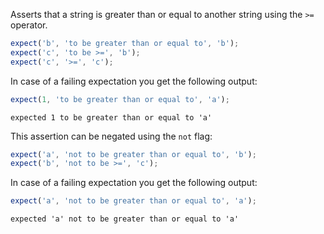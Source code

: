 Asserts that a string is greater than or equal to another string using
the `>=` operator.


<!-- evaluate -->
```javascript
expect('b', 'to be greater than or equal to', 'b');
expect('c', 'to be >=', 'b');
expect('c', '>=', 'c');
```
<!-- /evaluate -->

In case of a failing expectation you get the following output:

<!-- evaluate -->
```javascript
expect(1, 'to be greater than or equal to', 'a');
```

```
expected 1 to be greater than or equal to 'a'
```
<!-- /evaluate -->

This assertion can be negated using the `not` flag:

<!-- evaluate -->
```javascript
expect('a', 'not to be greater than or equal to', 'b');
expect('b', 'not to be >=', 'c');
```
<!-- /evaluate -->

In case of a failing expectation you get the following output:

<!-- evaluate -->
```javascript
expect('a', 'not to be greater than or equal to', 'a');
```

```
expected 'a' not to be greater than or equal to 'a'
```
<!-- /evaluate -->

